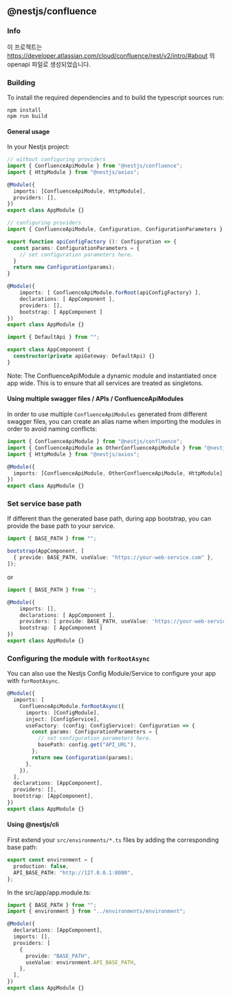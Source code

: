 ## @nestjs/confluence

### Info

이 프로젝트는 https://developer.atlassian.com/cloud/confluence/rest/v2/intro/#about 의 openapi 파일로 생성되었습니다.

### Building

To install the required dependencies and to build the typescript sources run:

```
npm install
npm run build
```

#### General usage

In your Nestjs project:

```typescript
// without configuring providers
import { ConfluenceApiModule } from "@nestjs/confluence";
import { HttpModule } from "@nestjs/axios";

@Module({
  imports: [ConfluenceApiModule, HttpModule],
  providers: [],
})
export class AppModule {}
```

```typescript
// configuring providers
import { ConfluenceApiModule, Configuration, ConfigurationParameters } from '';

export function apiConfigFactory (): Configuration => {
  const params: ConfigurationParameters = {
    // set configuration parameters here.
  }
  return new Configuration(params);
}

@Module({
    imports: [ ConfluenceApiModule.forRoot(apiConfigFactory) ],
    declarations: [ AppComponent ],
    providers: [],
    bootstrap: [ AppComponent ]
})
export class AppModule {}
```

```typescript
import { DefaultApi } from "";

export class AppComponent {
  constructor(private apiGateway: DefaultApi) {}
}
```

Note: The ConfluenceApiModule a dynamic module and instantiated once app wide.
This is to ensure that all services are treated as singletons.

#### Using multiple swagger files / APIs / ConfluenceApiModules

In order to use multiple `ConfluenceApiModules` generated from different swagger files,
you can create an alias name when importing the modules
in order to avoid naming conflicts:

```typescript
import { ConfluenceApiModule } from "@nestjs/confluence";
import { ConfluenceApiModule as OtherConfluenceApiModule } from "@nestjs/confluence";
import { HttpModule } from "@nestjs/axios";

@Module({
  imports: [ConfluenceApiModule, OtherConfluenceApiModule, HttpModule],
})
export class AppModule {}
```

### Set service base path

If different than the generated base path, during app bootstrap, you can provide the base path to your service.

```typescript
import { BASE_PATH } from "";

bootstrap(AppComponent, [
  { provide: BASE_PATH, useValue: "https://your-web-service.com" },
]);
```

or

```typescript
import { BASE_PATH } from '';

@Module({
    imports: [],
    declarations: [ AppComponent ],
    providers: [ provide: BASE_PATH, useValue: 'https://your-web-service.com' ],
    bootstrap: [ AppComponent ]
})
export class AppModule {}
```

### Configuring the module with `forRootAsync`

You can also use the Nestjs Config Module/Service to configure your app with `forRootAsync`.

```typescript
@Module({
  imports: [
    ConfluenceApiModule.forRootAsync({
      imports: [ConfigModule],
      inject: [ConfigService],
      useFactory: (config: ConfigService): Configuration => {
        const params: ConfigurationParameters = {
          // set configuration parameters here.
          basePath: config.get("API_URL"),
        };
        return new Configuration(params);
      },
    }),
  ],
  declarations: [AppComponent],
  providers: [],
  bootstrap: [AppComponent],
})
export class AppModule {}
```

#### Using @nestjs/cli

First extend your `src/environments/*.ts` files by adding the corresponding base path:

```typescript
export const environment = {
  production: false,
  API_BASE_PATH: "http://127.0.0.1:8080",
};
```

In the src/app/app.module.ts:

```typescript
import { BASE_PATH } from "";
import { environment } from "../environments/environment";

@Module({
  declarations: [AppComponent],
  imports: [],
  providers: [
    {
      provide: "BASE_PATH",
      useValue: environment.API_BASE_PATH,
    },
  ],
})
export class AppModule {}
```

